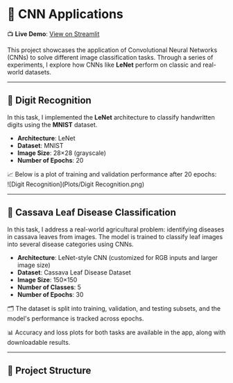 # 🧠 CNN Applications

📺 **Live Demo**: [View on Streamlit](https://bindepzai7-cnn-applications.streamlit.app/)

This project showcases the application of Convolutional Neural Networks (CNNs) to solve different image classification tasks. Through a series of experiments, I explore how CNNs like **LeNet** perform on classic and real-world datasets.

---

## 🔢 Digit Recognition

In this task, I implemented the **LeNet** architecture to classify handwritten digits using the **MNIST** dataset.

- **Architecture**: LeNet  
- **Dataset**: MNIST  
- **Image Size**: 28×28 (grayscale)  
- **Number of Epochs**: 20  

📈 Below is a plot of training and validation performance after 20 epochs:  
![Digit Recognition](Plots/Digit Recognition.png)

---

## 🌿 Cassava Leaf Disease Classification

In this task, I address a real-world agricultural problem: identifying diseases in cassava leaves from images. The model is trained to classify leaf images into several disease categories using CNNs.

- **Architecture**: LeNet-style CNN (customized for RGB inputs and larger image size)  
- **Dataset**: Cassava Leaf Disease Dataset  
- **Image Size**: 150×150  
- **Number of Classes**: 5  
- **Number of Epochs**: 30  

🗂 The dataset is split into training, validation, and testing subsets, and the model's performance is tracked across epochs.

📊 Accuracy and loss plots for both tasks are available in the app, along with downloadable results.

---

## 📁 Project Structure

